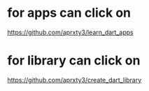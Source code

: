 # for apps can click on

https://github.com/aprxty3/learn_dart_apps

# for library can click on

https://github.com/aprxty3/create_dart_library